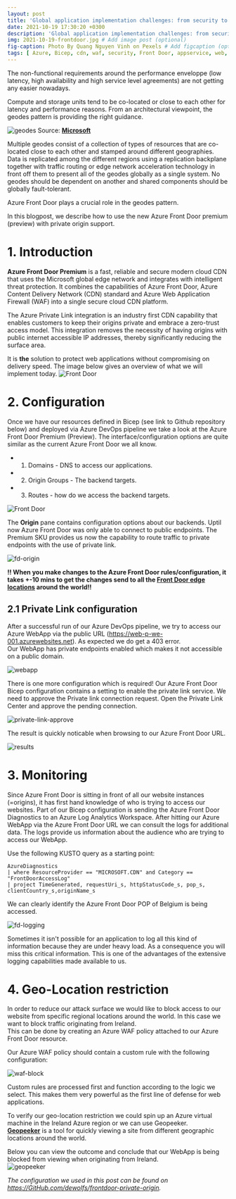 ```yaml
---
layout: post
title: 'Global application implementation challenges: from security to resiliency and low latency'
date: 2021-10-19 17:30:20 +0300
description: 'Global application implementation challenges: from security to resiliency and low latency' # Add post description (optional)
img: 2021-10-19-frontdoor.jpg # Add image post (optional)
fig-caption: Photo By Quang Nguyen Vinh on Pexels # Add figcaption (optional)
tags: [ Azure, Bicep, cdn, waf, security, Front Door, appservice, web, owasp]
---
```


The non-functional requirements around the performance enveloppe (low latency, high availability and high service level agreements) are not getting any easier nowadays.

Compute and storage units tend to be co-located or close to each other for latency and performance reasons.  From an architectural viewpoint, the geodes pattern is providing the right guidance.

![geodes]({{site.baseurl}}/assets/img/2021-10-19-geode-dist.png)
Source:  **[Microsoft](https://docs.microsoft.com/en-us/azure/architecture/patterns/geodesn)**

Multiple geodes consist of a collection of types of resources that are co-located close to each other and stamped around different geographies.
Data is replicated among the different regions using a replication backplane together with traffic routing or edge network acceleration technology in front off them to present all of the geodes globally as a single system.  No geodes should be dependent on another and shared components should be globally fault-tolerant.

Azure Front Door plays a crucial role in the geodes pattern.

In this blogpost, we describe how to use the new Azure Front Door premium (preview) with private origin support.

# 1. Introduction

**Azure Front Door Premium** is a fast, reliable and secure modern cloud CDN that uses the Microsoft global edge network and integrates with intelligent threat protection. It combines the capabilities of Azure Front Door, Azure Content Delivery Network (CDN) standard and Azure Web Application Firewall (WAF) into a single secure cloud CDN platform.  

The Azure Private Link integration is an industry first CDN capability that enables customers to keep their origins private and embrace a zero-trust access model.  This integration removes the necessity of having origins with public internet accessible IP addresses, thereby significantly reducing the surface area. 

It is **the** solution to protect web applications without compromising on delivery speed.
The image below gives an overview of what we will implement today.
![Front Door]({{site.baseurl}}/assets/img/2021-10-19-design.png)

# 2. Configuration

Once we have our resources defined in Bicep (see link to Github repository below) and deployed via Azure DevOps pipeline we take a look at the Azure Front Door Premium (Preview).  The interface/configuration options are quite similar as the current Azure Front Door we all know.
- 1) Domains - DNS to access our applications.
- 2) Origin Groups - The backend targets.
- 3) Routes - how do we access the backend targets.
   
![Front Door]({{site.baseurl}}/assets/img/2021-10-19-frontdoor.gif)

The **Origin** pane contains configuration options about our backends.  Uptil now Azure Front Door was only able to connect to public endpoints.  The Premium SKU provides us now the capability to route traffic to private endpoints with the use of private link.

![fd-origin]({{site.baseurl}}/assets/img/2021-10-19-fd-origin.gif)

**!! When you make changes to the Azure Front Door rules/configuration, it takes +-10 mins to get the changes send to all the **[Front Door edge locations](https://docs.microsoft.com/en-us/azure/FrontDoor/edge-locations-by-region)** around the world!!**

## 2.1 Private Link configuration

After a successful run of our Azure DevOps pipeline, we try to access our Azure WebApp via the public URL (https://web-p-we-001.azurewebsites.net).  As expected we do get a 403 error.  
Our WebApp has private endpoints enabled which makes it not accessible on a public domain.

![webapp]({{site.baseurl}}/assets/img/2021-10-19-webapp-403.gif)

There is one more configuration which is required! 
Our Azure Front Door Bicep configuration contains a setting to enable the private link service. We need to approve the Private link connection request. Open the Private Link Center and approve the pending connection.

![private-link-approve]({{site.baseurl}}/assets/img/2021-10-19-private-link-approve.gif)

The result is quickly noticable when browsing to our Azure Front Door URL.

![results]({{site.baseurl}}/assets/img/2021-10-19-result.gif)

# 3. Monitoring

Since Azure Front Door is sitting in front of all our website instances (=origins), it has first hand knowledge of who is trying to access our websites.  Part of our Bicep configuration is sending the Azure Front Door Diagnostics to an Azure Log Analytics Workspace.  After hitting our Azure WebApp via the Azure Front Door URL we can consult the logs for additional data.  The logs provide us information about the audience who are trying to access our WebApp.

Use the following KUSTO query as a starting point:

```
AzureDiagnostics 
| where ResourceProvider == "MICROSOFT.CDN" and Category == "FrontDoorAccessLog"
| project TimeGenerated, requestUri_s, httpStatusCode_s, pop_s, clientCountry_s,originName_s
```

We can clearly identify the Azure Front Door POP of Belgium is being accessed.

![fd-logging]({{site.baseurl}}/assets/img/2021-10-19-fd-law.gif)

Sometimes it isn't possible for an application to log all this kind of information because they are under heavy load.  As a consequence you will miss this critical information.  This is one of the advantages of the extensive logging capabilities made available to us.

# 4. Geo-Location restriction

In order to reduce our attack surface we would like to block access to our website from specific regional locations around the world.  In this case we want to block traffic originating from Ireland.  
This can be done by creating an Azure WAF policy attached to our Azure Front Door resource.

Our Azure WAF policy should contain a custom rule with the following configuration:

![waf-block]({{site.baseurl}}/assets/img/2021-10-19-waf-block.gif)  

Custom rules are processed first and function according to the logic we select. This makes them very powerful as the first line of defense for web applications.

To verify our geo-location restriction we could spin up an Azure virtual machine in the Ireland Azure region or we can use Geopeeker.  
**[Geopeeker](https://www.geopeeker.com/)** is a tool for quickly viewing a site from different geographic locations around the world. 

Below you can view the outcome and conclude that our WebApp is being blocked from viewing when originating from Ireland.  
![geopeeker]({{site.baseurl}}/assets/img/2021-10-19-geopeeker.gif)

*The configuration we used in this post can be found on <https://GitHub.com/dewolfs/frontdoor-private-origin>.*
